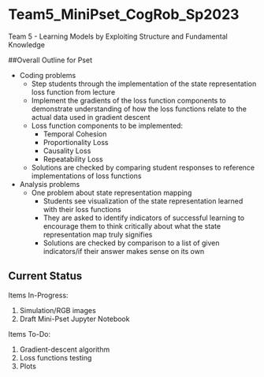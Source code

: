 # Team5_MiniPset_CogRob_Sp2023
Team 5 - Learning Models by Exploiting Structure and Fundamental Knowledge

##Overall Outline for Pset

* Coding problems
  * Step students through the implementation of the state representation loss function from lecture
  * Implement the gradients of the loss function components to demonstrate understanding of how the 
  loss functions relate to the actual data used in gradient descent
  * Loss function components to be implemented:
    * Temporal Cohesion
    * Proportionality Loss
    * Causality Loss
    * Repeatability Loss
  * Solutions are checked by comparing student responses to reference implementations of loss functions
* Analysis problems
  * One problem about state representation mapping
    * Students see visualization of the state representation learned with their loss functions
    * They are asked to identify indicators of successful learning to encourage them to think critically about what
    the state representation map truly signifies
    * Solutions are checked by comparison to a list of given indicators/if their answer makes sense on its own

## Current Status

Items In-Progress:
1. Simulation/RGB images
2. Draft Mini-Pset Jupyter Notebook

Items To-Do:
1. Gradient-descent algorithm
2. Loss functions testing
3. Plots
